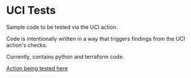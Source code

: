 # UCI Tests

Sample code to be tested via the UCI action.

Code is intentionally written in a way that
triggers findings from the UCI action's checks.

Currently, contains python and terraform code.

[Action being tested here](https://github.com/meltingcore/uci)